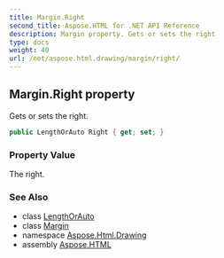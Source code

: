 ```yaml
---
title: Margin.Right
second_title: Aspose.HTML for .NET API Reference
description: Margin property. Gets or sets the right
type: docs
weight: 40
url: /net/aspose.html.drawing/margin/right/
---
```

## Margin.Right property

Gets or sets the right.

```csharp
public LengthOrAuto Right { get; set; }
```

### Property Value

The right.

### See Also

* class [LengthOrAuto](../../lengthorauto/)
* class [Margin](../)
* namespace [Aspose.Html.Drawing](../../../aspose.html.drawing/)
* assembly [Aspose.HTML](../../../)
